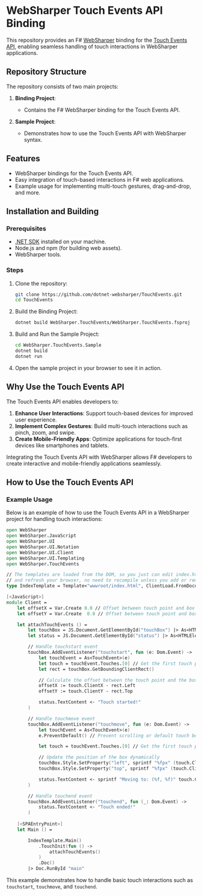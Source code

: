 # WebSharper Touch Events API Binding

This repository provides an F# [WebSharper](https://websharper.com/) binding for the [Touch Events API](https://developer.mozilla.org/en-US/docs/Web/API/Touch_events), enabling seamless handling of touch interactions in WebSharper applications.

## Repository Structure

The repository consists of two main projects:

1. **Binding Project**:
   - Contains the F# WebSharper binding for the Touch Events API.

2. **Sample Project**:
   - Demonstrates how to use the Touch Events API with WebSharper syntax.

## Features

- WebSharper bindings for the Touch Events API.
- Easy integration of touch-based interactions in F# web applications.
- Example usage for implementing multi-touch gestures, drag-and-drop, and more.

## Installation and Building

### Prerequisites

- [.NET SDK](https://dotnet.microsoft.com/download) installed on your machine.
- Node.js and npm (for building web assets).
- WebSharper tools.

### Steps

1. Clone the repository:

   ```bash
   git clone https://github.com/dotnet-websharper/TouchEvents.git
   cd TouchEvents
   ```

2. Build the Binding Project:

   ```bash
   dotnet build WebSharper.TouchEvents/WebSharper.TouchEvents.fsproj
   ```

3. Build and Run the Sample Project:

   ```bash
   cd WebSharper.TouchEvents.Sample
   dotnet build
   dotnet run
   ```

4. Open the sample project in your browser to see it in action.

## Why Use the Touch Events API

The Touch Events API enables developers to:

1. **Enhance User Interactions**: Support touch-based devices for improved user experience.
2. **Implement Complex Gestures**: Build multi-touch interactions such as pinch, zoom, and swipe.
3. **Create Mobile-Friendly Apps**: Optimize applications for touch-first devices like smartphones and tablets.

Integrating the Touch Events API with WebSharper allows F# developers to create interactive and mobile-friendly applications seamlessly.

## How to Use the Touch Events API

### Example Usage

Below is an example of how to use the Touch Events API in a WebSharper project for handling touch interactions:

```fsharp
open WebSharper
open WebSharper.JavaScript
open WebSharper.UI
open WebSharper.UI.Notation
open WebSharper.UI.Client
open WebSharper.UI.Templating
open WebSharper.TouchEvents

// The templates are loaded from the DOM, so you just can edit index.html
// and refresh your browser, no need to recompile unless you add or remove holes.
type IndexTemplate = Template<"wwwroot/index.html", ClientLoad.FromDocument>

[<JavaScript>]
module Client =
    let offsetX = Var.Create 0.0 // Offset between touch point and box center (X)
    let offsetY = Var.Create  0.0 // Offset between touch point and box center (Y)

    let attachTouchEvents () =
        let touchBox = JS.Document.GetElementById("touchBox") |> As<HTMLElement>
        let status = JS.Document.GetElementById("status") |> As<HTMLElement>

        // Handle touchstart event
        touchBox.AddEventListener("touchstart", fun (e: Dom.Event) ->
            let touchEvent = As<TouchEvent>(e)
            let touch = touchEvent.Touches.[0] // Get the first touch point
            let rect = touchBox.GetBoundingClientRect()

            // Calculate the offset between the touch point and the box's position
            offsetX := touch.ClientX - rect.Left
            offsetY := touch.ClientY - rect.Top

            status.TextContent <- "Touch started!"
        )

        // Handle touchmove event
        touchBox.AddEventListener("touchmove", fun (e: Dom.Event) ->
            let touchEvent = As<TouchEvent>(e)
            e.PreventDefault() // Prevent scrolling or default touch behavior

            let touch = touchEvent.Touches.[0] // Get the first touch point

            // Update the position of the box dynamically
            touchBox.Style.SetProperty("left", sprintf "%fpx" (touch.ClientX - offsetX.Value))
            touchBox.Style.SetProperty("top", sprintf "%fpx" (touch.ClientY - offsetY.Value))

            status.TextContent <- sprintf "Moving to: (%f, %f)" touch.ClientX touch.ClientY
        )

        // Handle touchend event
        touchBox.AddEventListener("touchend", fun (_: Dom.Event) ->
            status.TextContent <- "Touch ended!"
        )
    
    [<SPAEntryPoint>]
    let Main () =

        IndexTemplate.Main()
            .TouchInit(fun () -> 
                attachTouchEvents()
            )
            .Doc()
        |> Doc.RunById "main"
```

This example demonstrates how to handle basic touch interactions such as `touchstart`, `touchmove`, and `touchend`.
